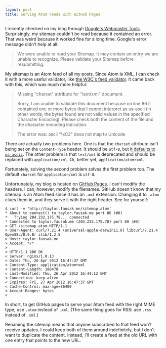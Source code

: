 ```yaml
---
layout: post
title: Serving Atom Feeds with GitHub Pages
---
```


I recently checked on my blog through [Google's Webmaster Tools][1].
Surprisingly, my sitemap couldn't be read because it contained an
error. That was weird because it worked fine for a long time.
Google's error message didn't help at all:

> We were unable to read your Sitemap. It may contain an entry we are
> unable to recognize. Please validate your Sitemap before resubmitting.

My sitemap is an Atom feed of all my posts. Since Atom is XML, I
can check it with a more useful validator, like [the W3C's feed
validator][2]. It came back with this, which was much more helpful:

> Missing "charset" attribute for "text/xml" document.
>
> Sorry, I am unable to validate this document because on line 86 it
> contained one or more bytes that I cannot interpret as us-ascii (in
> other words, the bytes found are not valid values in the specified
> Character Encoding). Please check both the content of the file and
> the character encoding indication.
>
> The error was: ascii "\xC2" does not map to Unicode

There are actually two problems here. One is that the `charset`
attribute isn't being set on the `Content-Type` header. It should
be `utf-8`, but [it defaults to `us-ascii`][3]. The other problem
is that `text/xml` is deprecated and should be replaced with
`application/xml`. Or, better yet, `application/atom+xml`.

Fortunately, solving the second problem solves the first problem
too. The default `charset` for `application/xml` is `utf-8`.

Unfortunately, my blog is hosted on [GitHub Pages][4]. I can't
modify the headers. I can, however, modify the filenames. GitHub
doesn't know that my sitemap is an Atom feed since it has an `.xml`
extension. Changing it to `.atom` clues them in, and they serve it
with the right header. See for yourself:

    $ curl -v 'http://taylor.fausak.me/sitemap.atom'
    * About to connect() to taylor.fausak.me port 80 (#0)
    *   Trying 204.232.175.78... connected
    * Connected to taylor.fausak.me (204.232.175.78) port 80 (#0)
    > GET /sitemap.atom HTTP/1.1
    > User-Agent: curl/7.21.4 (universal-apple-darwin11.0) libcurl/7.21.4 OpenSSL/0.9.8r zlib/1.2.5
    > Host: taylor.fausak.me
    > Accept: */*
    >
    < HTTP/1.1 200 OK
    < Server: nginx/1.0.13
    < Date: Thu, 26 Apr 2012 16:47:37 GMT
    < Content-Type: application/atom+xml
    < Content-Length: 188478
    < Last-Modified: Thu, 26 Apr 2012 16:44:12 GMT
    < Connection: keep-alive
    < Expires: Fri, 27 Apr 2012 16:47:37 GMT
    < Cache-Control: max-age=86400
    < Accept-Ranges: bytes
    <

In short, to get GitHub pages to serve your Atom feed with the right
MIME type, use `.atom` instead of `.xml`. (The same thing goes for
RSS: use `.rss` instead of `.xml`.)

Renaming the sitemap means that anyone subscribed to that feed won't
receive updates. I could keep both of them around indefinitely, but
I don't want to duplicate the content. Instead, I'll create a feed
at the old URL with one entry that points to the new URL.

[1]: https://www.google.com/webmasters/tools/home?hl=en
[2]: http://validator.w3.org/feed/
[3]: http://annevankesteren.nl/2005/03/text-xml
[4]: http://pages.github.com
